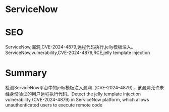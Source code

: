 # ServiceNow
# SEO
ServiceNow,漏洞,CVE-2024-4879,远程代码执行,jelly模板注入。ServiceNow,vulnerability,CVE-2024-4879,RCE,jelly template injection
# Summary
检测ServiceNow平台中的jelly模板注入漏洞（CVE-2024-4879），该漏洞允许未经身份验证的用户远程执行代码。Detect the jelly template injection vulnerability (CVE-2024-4879) in ServiceNow platform, which allows unauthenticated users to execute remote code
